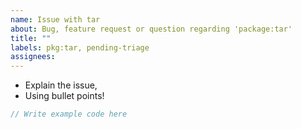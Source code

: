 ```yaml
---
name: Issue with tar
about: Bug, feature request or question regarding 'package:tar'
title: ""
labels: pkg:tar, pending-triage
assignees:
---
```


- Explain the issue,
- Using bullet points!

```dart
// Write example code here
```

